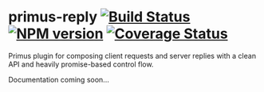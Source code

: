 # primus-reply [![Build Status](https://travis-ci.org/valet-io/primus-reply.png?branch=master)](https://travis-ci.org/valet-io/primus-reply) [![NPM version](https://badge.fury.io/js/primus-reply.png)](http://badge.fury.io/js/primus-reply) [![Coverage Status](https://coveralls.io/repos/valet-io/primus-reply/badge.png?branch=master)](https://coveralls.io/r/valet-io/primus-reply?branch=master)

Primus plugin for composing client requests and server replies with a clean API and heavily promise-based control flow. 

Documentation coming soon...
